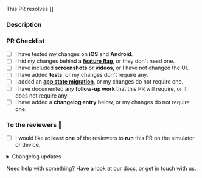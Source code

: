 This PR resolves [] <!-- eg [PROJECT-XXXX] -->

### Description

<!-- Info, implementation, how to get there, before & after screenshots & videos, follow-up work, etc -->

### PR Checklist

- [ ] I have tested my changes on **iOS** and **Android**.
- [ ] I hid my changes behind a **[feature flag]**, or they don't need one.
- [ ] I have included **screenshots** or **videos**, or I have not changed the UI.
- [ ] I have added **tests**, or my changes don't require any.
- [ ] I added an **[app state migration]**, or my changes do not require one.
- [ ] I have documented any **follow-up work** that this PR will require, or it does not require any.
- [ ] I have added a **changelog entry** below, or my changes do not require one.

### To the reviewers 👀

- [ ] I would like **at least one** of the reviewers to **run** this PR on the simulator or device.

<details><summary>Changelog updates</summary>

### Changelog updates

<!-- 📝 Please fill out at least one of these sections. -->
<!-- ⓘ 'User-facing' changes will be published as release notes. -->
<!-- ⌫ Feel free to remove sections that don't apply. -->
<!-- • Write a markdown list or just a single paragraph, but stick to plain text. -->
<!-- 📖 eg. `Enable lotsByFollowedArtists` or `Fix phone input misalignment`. -->
<!-- 🤷‍♂️ Replace this entire block with the hashtag `#nochangelog` to avoid updating the changelog. -->
<!-- ⚠️ Prefix with `[NEEDS EXTERNAL QA]` if a change requires external QA -->

#### Cross-platform user-facing changes

-

#### iOS user-facing changes

-

#### Android user-facing changes

-

#### Dev changes

-

<!-- end_changelog_updates -->

</details>

Need help with something? Have a look at our [docs], or get in touch with us.

[app state migration]: ../blob/main/docs/adding_state_migrations.md
[feature flag]: ../blob/main/docs/developing_a_feature.md
[docs]: ../blob/main/docs/README.md
